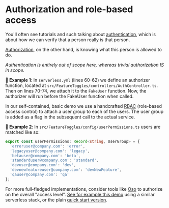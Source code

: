 # Authorization and role-based access

You'll often see tutorials and such talking about [authentication](https://auth0.com/intro-to-iam/what-is-authentication/), which is about how we can verify that a person really is that person.

[Authorization](https://www.osohq.com/academy), on the other hand, is knowing what this person is allowed to do.

_Authentication is entirely out of scope here, whereas trivial authorization IS in scope._

**🎯 Example 1**: In `serverless.yml` (lines 60-62) we define an authorizer function, located at `src/FeatureToggles/controllers/AuthController.ts`. Then on lines 70-74, we attach it to the `FakeUser` function. Now, the authorizer will run before the FakeUser function when called.

In our self-contained, basic demo we use a handcrafted [RBAC](https://en.wikipedia.org/wiki/Role-based_access_control) (role-based access control) to attach a user group to each of the users. The user group is added as a flag in the subsequent call to the actual service.

**🎯 Example 2**: In `src/FeatureToggles/config/userPermissions.ts` users are matched like so:

```TypeScript
export const userPermissions: Record<string, UserGroup> = {
  'erroruser@company.com': 'error',
  'legacyuser@company.com': 'legacy',
  'betauser@company.com': 'beta',
  'standarduser@company.com': 'standard',
  'devuser@company.com': 'dev',
  'devnewfeatureuser@company.com': 'devNewFeature',
  'qauser@company.com': 'qa'
};
```

For more full-fledged implementations, consider tools like [Oso](https://www.osohq.com) to authorize on the overall "access level". [See for example this demo](https://www.osohq.com/post/add-authorization-to-a-serverless-nodejs-app) using a similar serverless stack, or the plain [quick start version](https://docs.osohq.com/node/getting-started/quickstart.html).
